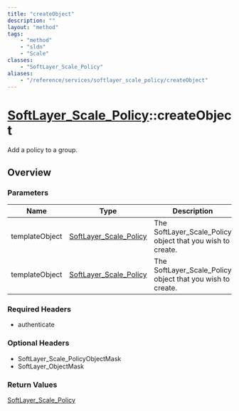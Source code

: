 ```yaml
---
title: "createObject"
description: ""
layout: "method"
tags:
    - "method"
    - "sldn"
    - "Scale"
classes:
    - "SoftLayer_Scale_Policy"
aliases:
    - "/reference/services/softlayer_scale_policy/createObject"
---
```

# [SoftLayer_Scale_Policy](/reference/services/SoftLayer_Scale_Policy)::createObject

Add a policy to a group.


## Overview 


### Parameters 
|Name | Type | Description |
| --- | --- | --- |
|templateObject| <a href='/reference/datatypes/SoftLayer_Scale_Policy'>SoftLayer_Scale_Policy </a>| The SoftLayer_Scale_Policy object that you wish to create.|
|templateObject| <a href='/reference/datatypes/SoftLayer_Scale_Policy'>SoftLayer_Scale_Policy </a>| The SoftLayer_Scale_Policy object that you wish to create.|


### Required Headers
* authenticate

### Optional Headers
* SoftLayer_Scale_PolicyObjectMask
* SoftLayer_ObjectMask

### Return Values
<a href='/reference/datatypes/SoftLayer_Scale_Policy'>SoftLayer_Scale_Policy </a>

